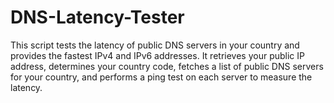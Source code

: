 # DNS-Latency-Tester
This script tests the latency of public DNS servers in your country and provides the fastest IPv4 and IPv6 addresses. It retrieves your public IP address, determines your country code, fetches a list of public DNS servers for your country, and performs a ping test on each server to measure the latency. 
